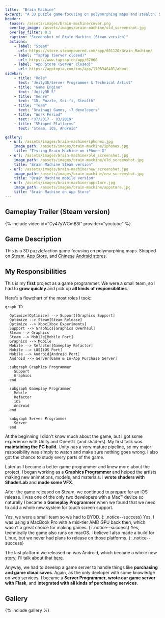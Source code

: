 ```yaml
---
title:  "Brain Machine"
excerpt: "A 3D puzzle game focusing on polymorphing maps and stealth. Shipped on Steam, App Store, and Chinese Android stores."
header:
  teaser: /assets/images/brain-machine/cover.png
  overlay_image: /assets/images/brain-machine/old_screenshot.jpg
  overlay_filter: 0.5
  caption: "Screenshot of Brain Machine (Steam version)"
  actions:
    - label: "Steam"
      url: https://store.steampowered.com/app/601120/Brain_Machine/
    - label: "TapTap (Server closed)"
      url: https://www.taptap.cn/app/67060
    - label: "App Store (Server closed)"
      url: https://apptopia.com/ios/app/1208346401/about
sidebar:
    - title: "Role"
      text: "Unity3D/Server Programmer & Technical Artist"
    - title: "Game Engine"
      text: "Unity3D 5"
    - title: "Genre"
      text: "3D, Puzzle, Sci-fi, Stealth"
    - title: "Team"
      text: "Brainagi Games, ~7 developers"
    - title: "Work Period"
      text: "07/2017 - 03/2019"
    - title: "Shipped Platforms"
      text: "Steam, iOS, Android"

gallery:
  - url: /assets/images/brain-machine/iphonex.jpg
    image_path: /assets/images/brain-machine/iphonex.jpg
    title: "Testing Brain Machine on iPhone X"
  - url: /assets/images/brain-machine/old_screenshot.jpg
    image_path: /assets/images/brain-machine/old_screenshot.jpg
    title: "Brain Machine Steam version"
  - url: /assets/images/brain-machine/new_screenshot.jpg
    image_path: /assets/images/brain-machine/new_screenshot.jpg
    title: "Brain Machine mobile version"
  - url: /assets/images/brain-machine/appstore.jpg
    image_path: /assets/images/brain-machine/appstore.jpg
    title: "Brain Machine on App Store"
---
```


## Gameplay Trailer (Steam version)

{% include video id="Cy47yWCmB3I" provider="youtube" %}

## Game Description

This is a 3D puzzle/action game focusing on polymorphing maps. Shipped on [Steam](https://store.steampowered.com/app/601120/Brain_Machine/), [App Store](https://apptopia.com/ios/app/1208346401/about), and [Chinese Android stores](https://www.taptap.cn/app/67060).

## My Responsibilities

This is my **first** project as a game programmer. We were a small team, so I had to **grow quickly** and pick up **all kinds of responsiblities**.

Here's a flowchart of the most roles I took:

```mermaid
graph TD

  Optimize[Optimize] --> Support[Graphics Support]
  Optimize --> Steam[Steam Release]
  Optimize --> Xbox[Xbox Experiments]
  Support --> Graphics[Graphics Overhaul]
  Steam --> Graphics
  Steam --> Mobile[Mobile Port]
  Graphics --> Mobile
  Mobile --> Refactor[Gameplay Refactor]
  Mobile --> iOS[iOS Port]
  Mobile --> Android[Android Port]
  Android --> Server[Game & In-App Purchase Server]

  subgraph Graphics Programmer
    Support
    Graphics
  end

  subgraph Gameplay Programmer
    Mobile
    Refactor
    iOS
    Android
  end

  subgraph Server Programmer
    Server
  end
```

At the beginning I didn't know much about the game, but I got some experience with Unity and OpenGL (and shaders). My first task was **maintaining the PC build**. Unity has a very mature pipeline, so my major resposibility was simply to watch and make sure nothing goes wrong. I also got the chance to study every parts of the game.

Later as I became a better game programmer and knew more about the project, I began working as a **Graphics Programmer** and helped the artists making new animations, models, and materials. I **wrote shaders with ShaderLab** and **made some VFX**.

After the game released on Steam, we continued to prepare for an iOS release. I was one of the only two developers with a Mac™ device so naturally I became a **Gameplay Programmer** when we found that we need to add a whole new system for touch screen support.

Yes, we were a small team so we had to BYOD.
{: .notice--success}
Yes, I was using a MacBook Pro with a mid-tier AMD GPU back then, which wasn't a great choice for making games.
{: .notice--success}
Yes, technically the game also runs on macOS. I believe I also made a build for Linux, but we never had plans to release on those platforms.
{: .notice--success}

The last platform we released on was Android, which became a whole new story, I'll talk about that [here](/anecdote/anecdote-releasing-an-android-game-in-china).

Anyway, we had to develop a game server to handle things like **purchasing and game cloud saves**. Again, as the only devloper with some knowledge on web services, I became a **Server Programmer**, **wrote our game server with Flask**, and **integrated with all kinds of purchasing services**.

## Gallery

{% include gallery %}
